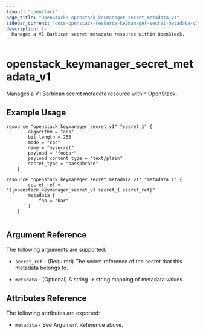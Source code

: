 ```yaml
---
layout: "openstack"
page_title: "OpenStack: openstack_keymanager_secret_metadata_v1"
sidebar_current: "docs-openstack-resource-keymanager-secret-metadata-v1"
description: |-
  Manages a V1 Barbican secret metadata resource within OpenStack.
---
```


# openstack\_keymanager\_secret\_metadata\_v1

Manages a V1 Barbican secret metadata resource within OpenStack.

## Example Usage

```hcl
resource "openstack_keymanager_secret_v1" "secret_1" {
		algorithm = "aes"
		bit_length = 256
		mode = "cbc"
		name = "mysecret"
		payload = "foobar"
		payload_content_type = "text/plain"
		secret_type = "passphrase"
	}

resource "openstack_keymanager_secret_metadata_v1" "metadata_1" {
		secret_ref = "${openstack_keymanager_secret_v1.secret_1.secret_ref}"
		metadata {
			foo = "bar"
		}
	}
	
```

## Argument Reference

The following arguments are supported:

* `secret_ref` - (Required) The secret reference of the secret that this metadata belongs to.

* `metadata` - (Optional) A string -> string mapping of metadata values.

## Attributes Reference

The following attributes are exported:

* `metadata` - See Argument Reference above.


